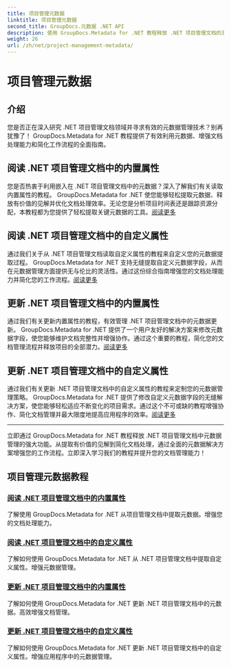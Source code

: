 ```yaml
---
title: 项目管理元数据
linktitle: 项目管理元数据
second_title: GroupDocs.元数据 .NET API
description: 使用 GroupDocs.Metadata for .NET 教程释放 .NET 项目管理文档的潜力。轻松提取、更新和管理元数据。
weight: 26
url: /zh/net/project-management-metadata/
---
```


# 项目管理元数据


## 介绍

您是否正在深入研究 .NET 项目管理文档领域并寻求有效的元数据管理技术？别再犹豫了！ GroupDocs.Metadata for .NET 教程提供了有效利用元数据、增强文档处理能力和简化工作流程的全面指南。

## 阅读 .NET 项目管理文档中的内置属性

您是否热衷于利用嵌入在 .NET 项目管理文档中的元数据？深入了解我们有关读取内置属性的教程。 GroupDocs.Metadata for .NET 使您能够轻松提取元数据、释放有价值的见解并优化文档处理效率。无论您是分析项目时间表还是跟踪资源分配，本教程都为您提供了轻松提取关键元数据的工具。[阅读更多](./read-built-in-properties-project-management-documents/)

## 阅读 .NET 项目管理文档中的自定义属性

通过我们关于从 .NET 项目管理文档读取自定义属性的教程来自定义您的元数据提取过程。 GroupDocs.Metadata for .NET 支持无缝提取自定义元数据字段，从而在元数据管理方面提供无与伦比的灵活性。通过这份综合指南增强您的文档处理能力并简化您的工作流程。[阅读更多](./read-custom-properties-project-management-documents/)

## 更新 .NET 项目管理文档中的内置属性

通过我们有关更新内置属性的教程，有效管理 .NET 项目管理文档中的元数据更新。 GroupDocs.Metadata for .NET 提供了一个用户友好的解决方案来修改元数据字段，使您能够维护文档完整性并增强协作。通过这个重要的教程，简化您的文档管理流程并释放项目的全部潜力。[阅读更多](./update-built-in-properties-project-management-documents/)

## 更新 .NET 项目管理文档中的自定义属性

通过我们有关更新 .NET 项目管理文档中的自定义属性的教程来定制您的元数据管理策略。 GroupDocs.Metadata for .NET 提供了修改自定义元数据字段的无缝解决方案，使您能够轻松适应不断变化的项目需求。通过这个不可或缺的教程增强协作、简化文档管理并最大限度地提高应用程序的效率。[阅读更多](./update-custom-properties-project-management-documents/)

----

立即通过 GroupDocs.Metadata for .NET 教程释放 .NET 项目管理文档中元数据管理的强大功能。从提取有价值的见解到简化文档处理，通过全面的元数据解决方案增强您的工作流程。立即深入学习我们的教程并提升您的文档管理能力！
## 项目管理元数据教程
### [阅读 .NET 项目管理文档中的内置属性](./read-built-in-properties-project-management-documents/)
了解使用 GroupDocs.Metadata for .NET 从项目管理文档中提取元数据。增强您的文档处理能力。
### [阅读 .NET 项目管理文档中的自定义属性](./read-custom-properties-project-management-documents/)
了解如何使用 GroupDocs.Metadata for .NET 从 .NET 项目管理文档中提取自定义属性。增强元数据管理。
### [更新 .NET 项目管理文档中的内置属性](./update-built-in-properties-project-management-documents/)
了解如何使用 GroupDocs.Metadata for .NET 更新 .NET 项目管理文档中的元数据。高效增强文档管理。
### [更新 .NET 项目管理文档中的自定义属性](./update-custom-properties-project-management-documents/)
了解如何使用 GroupDocs.Metadata for .NET 更新 .NET 项目管理文档中的自定义属性。增强应用程序中的元数据管理。